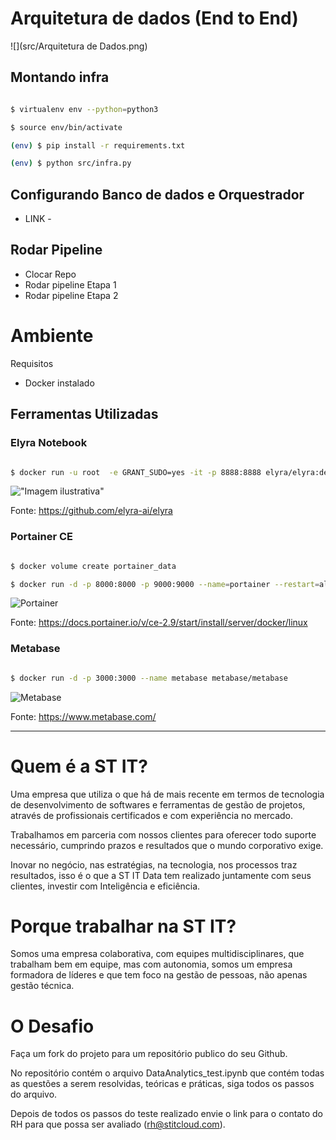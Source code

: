 # Arquitetura de dados (End to End)
![](src/Arquitetura de Dados.png)

## Montando infra 
``` bash

$ virtualenv env --python=python3

$ source env/bin/activate  

(env) $ pip install -r requirements.txt 

(env) $ python src/infra.py 

```
## Configurando Banco de dados e Orquestrador 

* LINK - 

  
## Rodar Pipeline
  - Clocar Repo 
  - Rodar pipeline Etapa 1
  - Rodar pipeline Etapa 2

# Ambiente 

Requisitos

- Docker instalado


## Ferramentas Utilizadas 

### Elyra Notebook 

``` bash

$ docker run -u root  -e GRANT_SUDO=yes -it -p 8888:8888 elyra/elyra:dev jupyter lab --debug --allow-root

```
!["Imagem ilustrativa"](elyra-pipelines.gif)

Fonte: https://github.com/elyra-ai/elyra

### Portainer CE


``` bash

$ docker volume create portainer_data

$ docker run -d -p 8000:8000 -p 9000:9000 --name=portainer --restart=always -v /var/run/docker.sock:/var/run/docker.sock -v portainer_data:/data portainer/portainer-ce

```
![Portainer](https://media-exp1.licdn.com/dms/image/C5112AQFrlut0AkEykw/article-inline_image-shrink_1000_1488/0/1541068458082?e=1642032000&v=beta&t=qQnplESdqvDpNccgiCBFI6ueUU8Zq4PPfiaWKxkBMXM)

Fonte: https://docs.portainer.io/v/ce-2.9/start/install/server/docker/linux


### Metabase


``` bash

$ docker run -d -p 3000:3000 --name metabase metabase/metabase


```
![Metabase](https://www.metabase.com/images/posts/metabase-0.40/editing-dashboard.gif)

Fonte: https://www.metabase.com/




---

# Quem é a ST IT?

Uma empresa que utiliza o que há de mais recente em termos de tecnologia de desenvolvimento de softwares e ferramentas de gestão de projetos, através de profissionais certificados e com experiência no mercado.

Trabalhamos em parceria com nossos clientes para oferecer todo suporte necessário, cumprindo prazos e resultados que o mundo corporativo exige.

Inovar no negócio, nas estratégias, na tecnologia, nos processos traz resultados, isso é o que a ST IT Data tem realizado juntamente com seus clientes, investir com Inteligência e eficiência.




# Porque trabalhar na ST IT?

Somos uma empresa colaborativa, com equipes multidisciplinares, que trabalham bem em equipe, mas com autonomia, somos um empresa formadora de líderes e que tem foco na gestão de pessoas, não apenas gestão técnica.


# O Desafio

Faça um fork do projeto para um repositório publico do seu Github.

No repositório contém o arquivo DataAnalytics_test.ipynb que contém todas as questões a serem resolvidas, teóricas e práticas, siga todos os passos do arquivo.

Depois de todos os passos do teste realizado envie o link para o contato do RH para que possa ser avaliado (rh@stitcloud.com).



